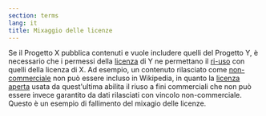 ```yaml
---
section: terms
lang: it
title: Mixaggio delle licenze 
---
```


Se il Progetto X pubblica contenuti e vuole includere quelli del Progetto Y, è necessario che i permessi della [licenza](/glossary/it/licence/) di Y ne permettano il [ri-uso](/glossary/it/re-use/) con quelli della licenza di X. Ad esempio, un contenuto rilasciato come [non-commerciale](/glossary/it/non-commercial) non può essere incluso in Wikipedia, in quanto la [licenza aperta](/glossary/it/open-licence) usata da quest'ultima abilita il riuso a fini commerciali che non può essere invece garantito da dati rilasciati con vincolo non-commerciale. Questo è un esempio di fallimento del mixagio delle licenze.
